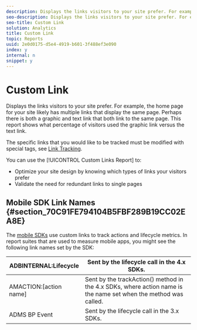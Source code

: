 ```yaml
---
description: Displays the links visitors to your site prefer. For example, the home page for your site likely has multiple links that display the same page. Perhaps there is both a graphic and text link that both link to the same page. This report shows what percentage of visitors used the graphic link versus the text link.
seo-description: Displays the links visitors to your site prefer. For example, the home page for your site likely has multiple links that display the same page. Perhaps there is both a graphic and text link that both link to the same page. This report shows what percentage of visitors used the graphic link versus the text link.
seo-title: Custom Link
solution: Analytics
title: Custom Link
topic: Reports
uuid: 2e0d0175-d5e4-4919-b601-3f488ef3e090
index: y
internal: n
snippet: y
---
```


# Custom Link

Displays the links visitors to your site prefer. For example, the home page for your site likely has multiple links that display the same page. Perhaps there is both a graphic and text link that both link to the same page. This report shows what percentage of visitors used the graphic link versus the text link.

The specific links that you would like to be tracked must be modified with special tags, see [Link Tracking](https://marketing.adobe.com/resources/help/en_US/sc/implement/?f=c_linktracking).

You can use the [!UICONTROL Custom Links Report] to:

* Optimize your site design by knowing which types of links your visitors prefer 
* Validate the need for redundant links to single pages

## Mobile SDK Link Names {#section_70C91FE794104B5FBF289B19CC02EA8E}

The [mobile SDKs](developer.md#concept_0151FC2D93434EE6BB3300D7F1A33E4A) use custom links to track actions and lifecycle metrics. In report suites that are used to measure mobile apps, you might see the following link names set by the SDK: 

|  ADBINTERNAL:Lifecycle  | Sent by the lifecycle call in the 4.x SDKs.  |
|---|---|
|  AMACTION:[action name]  | Sent by the trackAction() method in the 4.x SDKs, where action name is the name set when the method was called.  |
|  ADMS BP Event  | Sent by the lifecycle call in the 3.x SDKs.  |

